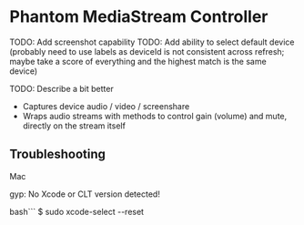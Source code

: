 # Phantom MediaStream Controller

TODO: Add screenshot capability
TODO: Add ability to select default device (probably need to use labels as deviceId is not consistent across refresh; maybe take a score of everything and the highest match is the same device)

TODO: Describe a bit better

- Captures device audio / video / screenshare
- Wraps audio streams with methods to control gain (volume) and mute, directly on the stream itself

## Troubleshooting

Mac

gyp: No Xcode or CLT version detected!

bash```
$ sudo xcode-select --reset
```
